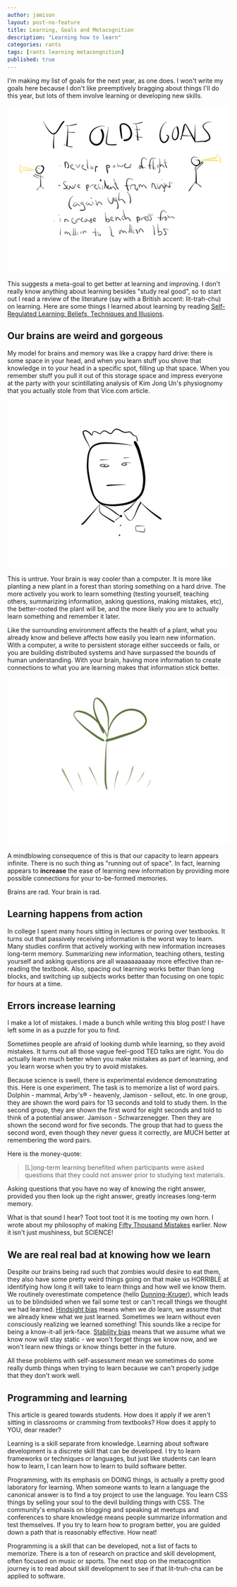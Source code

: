 ```yaml
---
author: jamison
layout: post-no-feature
title: Learning, Goals and Metacognition
description: "Learning how to learn"
categories: rants
tags: [rants learning metacongnition]
published: true
---
```


I'm making my list of goals for the next year, as one does. I won't write my
goals here because I don't like preemptively bragging about things I'll do this
year, but lots of them involve learning or developing new skills.


![ye olde goals](/images/goals.png)


This suggests a meta-goal to get better at learning and improving. I don't
really know anything about learning besides "study real good", so to start out
I read a review of the literature (say with a British accent: lit-trah-chu)
on learning. Here are some things I learned about learning by reading
[Self-Regulated Learning: Beliefs, Techniques and Illusions](http://bjorklab.psych.ucla.edu/pubs/RBjork_Dunlosky_Kornell_2013.pdf).


## Our brains are weird and gorgeous


My model for brains and memory was like a crappy hard drive: there is some space
in your head, and when you learn stuff you shove that knowledge in to your
head in a specific spot, filling up that space. When you remember stuff you
pull it out of this storage space and impress everyone at the party with your
scintillating analysis of Kim Jong Un's physiognomy that you actually stole from
that Vice.com article.


![kim jong un](/images/kim-jong-un.png)


This is untrue. Your brain is way cooler than a computer. It is more like
planting a new plant in a forest than storing something on a hard drive.
The more actively you work to learn something (testing yourself, teaching
others, summarizing information, asking questions, making mistakes, etc),
the better-rooted the plant will be, and the more likely you are to actually
learn something and remember it later.


Like the surrounding environment affects the health of a plant, what you
already know and believe affects how easily you learn new information. With a
computer, a write to persistent storage either succeeds or fails, or you are
building distributed systems and have surpassed the bounds of human
understanding. With your brain, having more information to create connections
to what you are learning makes that information stick better.


![a tiny plant](/images/leaf.png)


A mindblowing consequence of this is that our capacity to learn appears infinite.
There is no such thing as "running out of space". In fact, learning appears to
**increase** the ease of learning new information by providing more possible
connections for your to-be-formed memories.


Brains are rad. Your brain is rad.


## Learning happens from action


In college I spent many hours sitting in lectures or poring over textbooks. It
turns out that passively receiving information is the worst way to learn. Many
studies confirm that actively working with new information increases long-term
memory. Summarizing new information, teaching others, testing yourself and
asking questions are all waaaaaaaaay more effective than re-reading the
textbook. Also, spacing out learning works better than long blocks, and
switching up subjects works better than focusing on one topic for hours at a
time.


## Errors increase learning


I make a lot of mistakes. I made a bunch while writing this blog post! I have
left some in as a puzzle for you to find.


Sometimes people are afraid of looking dumb while learning, so they avoid
mistakes. It turns out all those vague feel-good TED talks are right. You do
actually learn much better when you make mistakes as part of learning, and you
learn worse when you try to avoid mistakes.


Because science is swell, there is experimental evidence demonstrating this. Here
is one experiment. The task is to memorize a list of word pairs. Dolphin - mammal,
Arby's® - heavenly, Jamison - sellout, etc. In one group, they are shown the
word pairs for 13 seconds and told to study them. In the second group, they are
shown the first word for eight seconds and told to think of a potential answer.
Jamison - Schwarzenegger. Then they are shown the second word for five seconds.
The group that had to guess the second word, even though they never guess it
correctly, are MUCH better at remembering the word pairs.


Here is the money-quote:
> [L]ong-term learning benefited when participants were asked questions that
> they could not answer prior to studying text materials.


Asking questions that you have no way of knowing the right answer, provided you
then look up the right answer, greatly increases long-term memory.


What is that sound I hear? Toot toot toot it is me tooting my own horn. I wrote
about my philosophy of making
[Fifty Thousand Mistakes](http://jamisondance.com/10-02-2012/fifty-thousand-mistakes/)
earlier. Now it isn't just mushiness, but SCIENCE!


## We are real real bad at knowing how we learn
Despite our brains being rad such that zombies would desire to eat them, they
also have some pretty weird things going on that make us HORRIBLE at identifying
how long it will take to learn things and how well we know them.
We routinely overestimate competence (hello
[Dunning-Kruger](http://en.wikipedia.org/wiki/Dunning%E2%80%93Kruger_effect)),
which leads us to be blindsided when we fail some test or can't recall
things we thought we had learned.
[Hindsight bias](http://en.wikipedia.org/wiki/Hindsight_bias) means when we
*do* learn, we assume that we already knew what we just learned. Sometimes we
learn without even consciously realizing we learned something! This sounds
like a recipe for being a know-it-all jerk-face.
[Stability bias](http://bjorklab.psych.ucla.edu/pubs/Kornell_Bjork_2009_JEP-G.pdf)
means that we assume what we know now will stay static - we won't forget things
we know now, and we won't learn new things or know things better in the future.


All these problems with self-assessment mean we sometimes do some really dumb
things when trying to learn because we can't properly judge that they don't
work well.

## Programming and learning
This article is geared towards students. How does it apply if we aren't sitting
in classrooms or cramming from textbooks? How does it apply to YOU, dear
reader?


Learning is a skill separate from knowledge. Learning about software
development is a discrete skill that can be developed. I try to learn
frameworks or techniques or languages, but just like students can learn how to
learn, I can learn how to learn to build software better.


Programming, with its emphasis on DOING things, is actually a pretty good
laboratory for learning. When someone wants to learn a language the canonical
answer is to find a toy project to use the language. You learn CSS things by
<strikethrough>selling your soul to the devil</strikethrough> building things
with CSS. The community's emphasis on blogging and speaking at meetups and
conferences to share knowledge means people summarize information and test
themselves. If you try to learn how to program better, you are guided down a
path that is reasonably effective. How neat!


Programming is a skill that can be developed, not a list of facts to memorize.
There is a ton of research on practice and skill development, often focused on
music or sports. The next stop on the metacognition journey is to read about
skill development to see if that lit-truh-cha can be applied to software.
